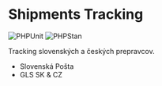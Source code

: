 # Shipments Tracking

![PHPUnit](https://github.com/martinusdev/shipments-tracking/actions/workflows/phpunit.yml/badge.svg)
![PHPStan](https://github.com/martinusdev/shipments-tracking/actions/workflows/phpstan.yml/badge.svg)


Tracking slovenských a českých prepravcov.

* Slovenská Pošta
* GLS SK & CZ
